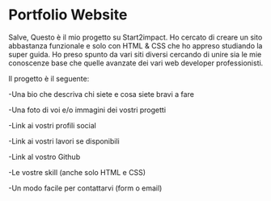# Portfolio Website

Salve, Questo è il mio progetto su Start2impact. Ho cercato di creare un sito abbastanza funzionale e solo con HTML & CSS che ho appreso studiando la super guida. Ho preso spunto da vari siti diversi cercando di unire sia le mie conoscenze base che quelle avanzate dei vari web developer professionisti.

Il progetto è il seguente:

-Una bio che descriva chi siete e cosa siete bravi a fare

-Una foto di voi e/o immagini dei vostri progetti

-Link ai vostri profili social

-Link ai vostri lavori se disponibili

-Link al vostro Github

-Le vostre skill (anche solo HTML e CSS)

-Un modo facile per contattarvi (form o email)

